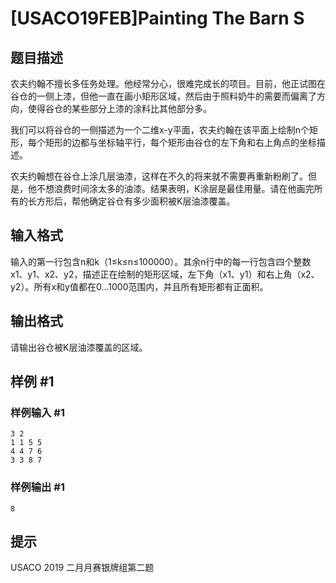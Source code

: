 # [USACO19FEB]Painting The Barn S

## 题目描述

农夫约翰不擅长多任务处理。他经常分心，很难完成长的项目。目前，他正试图在谷仓的一侧上漆，但他一直在画小矩形区域，然后由于照料奶牛的需要而偏离了方向，使得谷仓的某些部分上漆的涂料比其他部分多。

我们可以将谷仓的一侧描述为一个二维x-y平面，农夫约翰在该平面上绘制n个矩形，每个矩形的边都与坐标轴平行，每个矩形由谷仓的左下角和右上角点的坐标描述。



农夫约翰想在谷仓上涂几层油漆，这样在不久的将来就不需要再重新粉刷了。但是，他不想浪费时间涂太多的油漆。结果表明，K涂层是最佳用量。请在他画完所有的长方形后，帮他确定谷仓有多少面积被K层油漆覆盖。

## 输入格式

输入的第一行包含n和k（1≤k≤n≤100000）。其余n行中的每一行包含四个整数x1、y1、x2、y2，描述正在绘制的矩形区域，左下角（x1、y1）和右上角（x2、y2）。所有x和y值都在0…1000范围内，并且所有矩形都有正面积。

## 输出格式

请输出谷仓被K层油漆覆盖的区域。

## 样例 #1

### 样例输入 #1
```
3 2
1 1 5 5
4 4 7 6
3 3 8 7
```

### 样例输出 #1

```
8
```

## 提示

USACO 2019 二月月赛银牌组第二题
